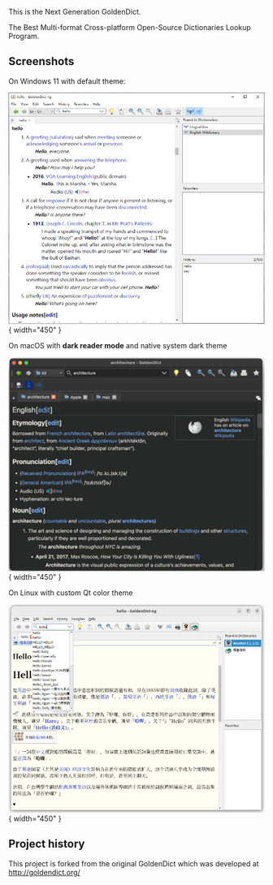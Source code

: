 This is the Next Generation GoldenDict.

The Best Multi-format Cross-platform Open-Source Dictionaries Lookup Program.

## Screenshots
On Windows 11 with default theme:

![Windows Theme](img/windows_white.webp){ width="450" }

On macOS with **dark reader mode** and native system dark theme 

![macOS](img/mac_black.webp){ width="450" }

On Linux with custom Qt color theme

![Linux Custom Theme](img/linux_genshin.webp){ width="450" }

## Project history

This project is forked from the original GoldenDict which was developed at <http://goldendict.org/>